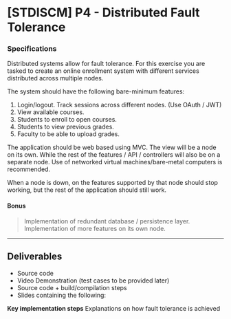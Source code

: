 # [STDISCM] P4 - Distributed Fault Tolerance

### Specifications
Distributed systems allow for fault tolerance.  For this exercise you are tasked to create an online enrollment system with different services distributed across multiple nodes.

The system should have the following bare-minimum features:

1) Login/logout. Track sessions across different nodes. (Use OAuth / JWT)
2) View available courses.
3) Students to enroll to open courses.
4) Students to view previous grades.
5) Faculty to be able to upload grades.

The application should be web based using MVC.  The view will be a node on its own.  While the rest of the features / API / controllers will also be on a separate node.
Use of networked virtual machines/bare-metal computers is recommended.

When a node is down, on the features supported by that node should stop working, but the rest of the application should still work.

#### Bonus
> Implementation of redundant database / persistence layer.
> Implementation of more features on its own node.

---
## Deliverables
- Source code
- Video Demonstration (test cases to be provided later)
- Source code + build/compilation steps
- Slides containing the following:

**Key implementation steps**
Explanations on how fault tolerance is achieved
